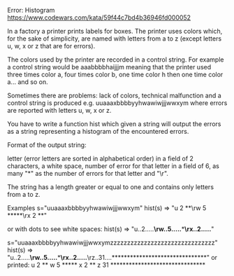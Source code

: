 Error: Histogram
https://www.codewars.com/kata/59f44c7bd4b36946fd000052

In a factory a printer prints labels for boxes. The printer uses colors which, for the sake of simplicity, are named with letters from a to z (except letters u, w, x or z that are for errors).

The colors used by the printer are recorded in a control string. For example a control string would be aaabbbbhaijjjm meaning that the printer used three times color a, four times color b, one time color h then one time color a... and so on.

Sometimes there are problems: lack of colors, technical malfunction and a control string is produced e.g. uuaaaxbbbbyyhwawiwjjjwwxym where errors are reported with letters u, w, x or z.

You have to write a function hist which given a string will output the errors as a string representing a histogram of the encountered errors.

Format of the output string:

letter (error letters are sorted in alphabetical order) in a field of 2 characters, a white space, number of error for that letter in a field of 6, as many "*" as the number of errors for that letter and "\r".

The string has a length greater or equal to one and contains only letters from a to z.

Examples
s="uuaaaxbbbbyyhwawiwjjjwwxym"
hist(s) => "u  2     **\rw  5     *****\rx  2     **"

or with dots to see white spaces:
hist(s) => "u..2.....**\rw..5.....*****\rx..2.....**"

s="uuaaaxbbbbyyhwawiwjjjwwxymzzzzzzzzzzzzzzzzzzzzzzzzzzzzzzz"
hist(s) => "u..2.....**\rw..5.....*****\rx..2.....**\rz..31....*******************************"
or printed:
u  2     **
w  5     *****
x  2     **
z  31    *******************************
